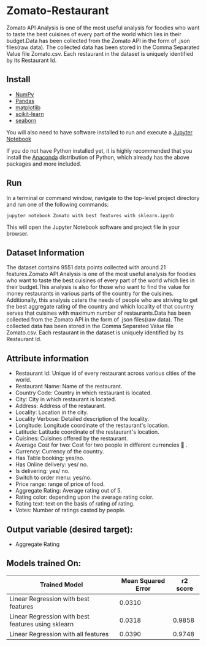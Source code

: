 # Zomato-Restaurant
Zomato API Analysis is one of the most useful analysis for foodies who want to taste the best cuisines of every part of the world which lies in their budget.Data has been collected from the Zomato API in the form of .json files(raw data). The collected data has been stored in the Comma Separated Value file Zomato.csv. Each restaurant in the dataset is uniquely identified by its Restaurant Id.

## Install
- [NumPy](http://www.numpy.org/)
- [Pandas](http://pandas.pydata.org/)
- [matplotlib](http://matplotlib.org/)
- [scikit-learn](http://scikit-learn.org/stable/)
- [seaborn](https://seaborn.pydata.org/)

You will also need to have software installed to run and execute a [Jupyter Notebook](http://ipython.org/notebook.html)

If you do not have Python installed yet, it is highly recommended that you install the [Anaconda](http://continuum.io/downloads) distribution of Python, which already has the above packages and more included.

## Run
In a terminal or command window, navigate to the top-level project directory and run one of the following commands:
```
jupyter notebook Zomato with best features with sklearn.ipynb
```
This will open the Jupyter Notebook software and project file in your browser.

## Dataset Information
The dataset contains 9551 data points collected with around 21 features.Zomato API Analysis is one of the most useful analysis for foodies who want to taste the best cuisines of every part of the world which lies in their budget.This analysis is also for those who want to find the value for money restaurants in various parts of the country for the cuisines. Additionally, this analysis caters the needs of people who are striving to get the best aggregate rating of the country and which locality of that country serves that cuisines with maximum number of restaurants.Data has been collected from the Zomato API in the form of .json files(raw data). The collected data has been stored in the Comma Separated Value file Zomato.csv. Each restaurant in the dataset is uniquely identified by its Restaurant Id.

## Attribute information
- Restaurant Id: Unique id of every restaurant across various cities of the world.
- Restaurant Name: Name of the restaurant.
- Country Code: Country in which restaurant is located.
- City: City in which restaurant is located.
- Address: Address of the restaurant.
- Locality: Location in the city.
- Locality Verbose: Detailed description of the locality.
- Longitude: Longitude coordinate of the restaurant's location.
- Latitude: Latitude coordinate of the restaurant's location.
- Cuisines: Cuisines offered by the restaurant.
- Average Cost for two: Cost for two people in different currencies 👫 .
- Currency: Currency of the country.
- Has Table booking: yes/no.
- Has Online delivery: yes/ no.
- Is delivering: yes/ no.
- Switch to order menu: yes/no.
- Price range: range of price of food.
- Aggregate Rating: Average rating out of 5.
- Rating color: depending upon the average rating color.
- Rating text: text on the basis of rating of rating.
- Votes: Number of ratings casted by people.

## Output variable (desired target):
- Aggregate Rating

## Models trained On:
| Trained Model | Mean Squared Error | r2 score |
| --- | --- | -- |
| Linear Regression with best features | 0.0310 |  |
| Linear Regression with best features using sklearn | 0.0318 | 0.9858 |
| Linear Regression with all features | 0.0390 | 0.9748 |

